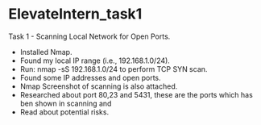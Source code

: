 # ElevateIntern_task1
Task 1 - Scanning Local Network for Open Ports.
- Installed Nmap.
- Found my local IP range (i.e., 192.168.1.0/24).
- Run: nmap -sS 192.168.1.0/24 to perform TCP SYN scan.
- Found some IP addresses and open ports.
- Nmap Screenshot of scanning is also attached.
- Researched about port 80,23 and 5431, these are the ports which has ben shown in scanning and
- Read about potential risks.
